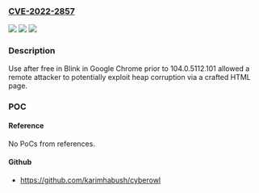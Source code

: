 ### [CVE-2022-2857](https://cve.mitre.org/cgi-bin/cvename.cgi?name=CVE-2022-2857)
![](https://img.shields.io/static/v1?label=Product&message=Chrome&color=blue)
![](https://img.shields.io/static/v1?label=Version&message=n%2Fa&color=blue)
![](https://img.shields.io/static/v1?label=Vulnerability&message=Use%20after%20free&color=brighgreen)

### Description

Use after free in Blink in Google Chrome prior to 104.0.5112.101 allowed a remote attacker to potentially exploit heap corruption via a crafted HTML page.

### POC

#### Reference
No PoCs from references.

#### Github
- https://github.com/karimhabush/cyberowl

